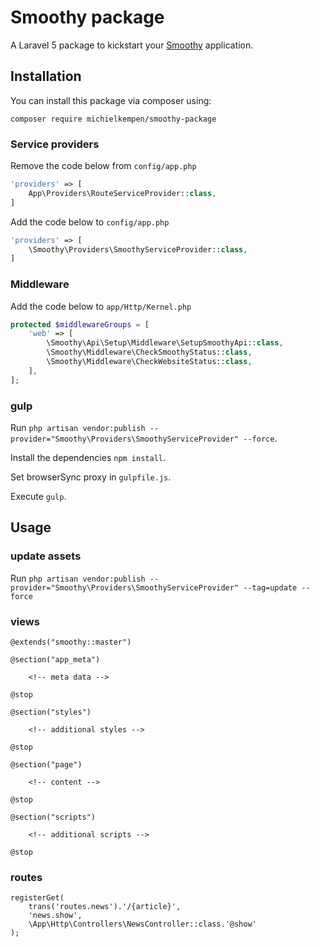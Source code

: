 # Smoothy package

A Laravel 5 package to kickstart your [Smoothy](https://smoothy.nu) application.

## Installation

You can install this package via composer using:

```
composer require michielkempen/smoothy-package
```

### Service providers

Remove the code below from `config/app.php`

```php
'providers' => [
    App\Providers\RouteServiceProvider::class,
]
```

Add the code below to `config/app.php`

```php
'providers' => [
    \Smoothy\Providers\SmoothyServiceProvider::class,
]
```

### Middleware

Add the code below to `app/Http/Kernel.php`

```php
protected $middlewareGroups = [
    'web' => [
        \Smoothy\Api\Setup\Middleware\SetupSmoothyApi::class,
        \Smoothy\Middleware\CheckSmoothyStatus::class,
        \Smoothy\Middleware\CheckWebsiteStatus::class,
    ],
];
```

### gulp

Run `php artisan vendor:publish --provider="Smoothy\Providers\SmoothyServiceProvider" --force`.

Install the dependencies `npm install`.

Set browserSync proxy in `gulpfile.js`.

Execute `gulp`.

## Usage

### update assets

Run `php artisan vendor:publish --provider="Smoothy\Providers\SmoothyServiceProvider" --tag=update --force`

### views

```
@extends("smoothy::master")

@section("app_meta")

    <!-- meta data -->

@stop

@section("styles")

    <!-- additional styles -->

@stop

@section("page")

    <!-- content -->

@stop

@section("scripts")

    <!-- additional scripts -->

@stop
```

### routes

```
registerGet(
    trans('routes.news').'/{article}',
    'news.show',
    \App\Http\Controllers\NewsController::class.'@show'
);
```